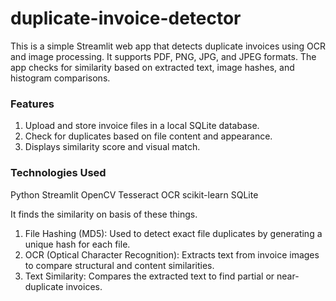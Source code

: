 # duplicate-invoice-detector
This is a simple Streamlit web app that detects duplicate invoices using OCR and image processing. It supports PDF, PNG, JPG, and JPEG formats. The app checks for similarity based on extracted text, image hashes, and histogram comparisons.

### Features
1) Upload and store invoice files in a local SQLite database.
2) Check for duplicates based on file content and appearance.
3) Displays similarity score and visual match.

### Technologies Used
Python
Streamlit
OpenCV
Tesseract OCR
scikit-learn
SQLite


It finds the similarity on basis of these things.
1) File Hashing (MD5): Used to detect exact file duplicates by generating a unique hash for each file.
2) OCR (Optical Character Recognition): Extracts text from invoice images to compare structural and content similarities.
3) Text Similarity: Compares the extracted text to find partial or near-duplicate invoices.
